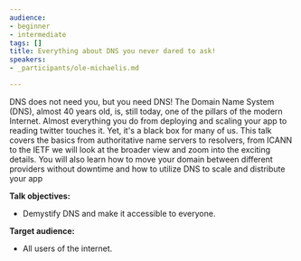 ```yaml
---
audience:
- beginner
- intermediate
tags: []
title: Everything about DNS you never dared to ask!
speakers:
- _participants/ole-michaelis.md

---
```

DNS does not need you, but you need DNS! The Domain Name System (DNS), almost 40 years old, is, still today, one of the pillars of the modern Internet. Almost everything you do from deploying and scaling your app to reading twitter touches it. Yet, it's a black box for many of us. This talk covers the basics from authoritative name servers to resolvers, from ICANN to the IETF we will look at the broader view and zoom into the exciting details. You will also learn how to move your domain between different providers without downtime and how to utilize DNS to scale and distribute your app

**Talk objectives:**

* Demystify DNS and make it accessible to everyone.

**Target audience:**

* All users of the internet.